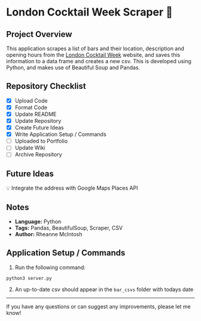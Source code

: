 # London Cocktail Week Scraper :tropical_drink:



## Project Overview
This application scrapes a list of bars and their location, description and opening hours from the [London Cocktail Week](https://londoncocktailweek.com/) website, and saves this information to a data frame and creates a new csv. This is developed using Python, and makes use of Beautiful Soup and Pandas.

## Repository Checklist
- [x] Upload Code
- [x] Format Code
- [x] Update README
- [x] Update Repository
- [x] Create Future Ideas
- [x] Write Application Setup / Commands
- [ ] Uploaded to Portfolio
- [ ] Update Wiki
- [ ] Archive Repository

## Future Ideas
:bulb: Integrate the address with Google Maps Places API

## Notes
- **Language:** Python
- **Tags:** Pandas, BeautifulSoup, Scraper, CSV
- **Author:** Rheanne McIntosh

## Application Setup / Commands
1. Run the following command:
```
python3 server.py
```
2. An up-to-date csv should appear in the `bar_csvs` folder with todays date

<hr>

If you have any questions or can suggest any improvements, please let me know!
